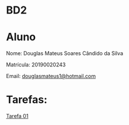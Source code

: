 # BD2

# Aluno

Nome: Douglas Mateus Soares Cândido da Silva

Matrícula: 20190020243

Email: douglasmateus1@hotmail.com

# Tarefas:

[Tarefa 01]()
